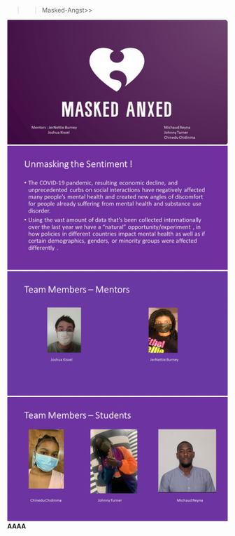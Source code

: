 >>Masked-Angst>>

![alt text](Slide1.JPG)
![alt text](Slide2.JPG)
![alt text](Slide3.JPG)
![alt text](Slide4.JPG)
**AAAA**
